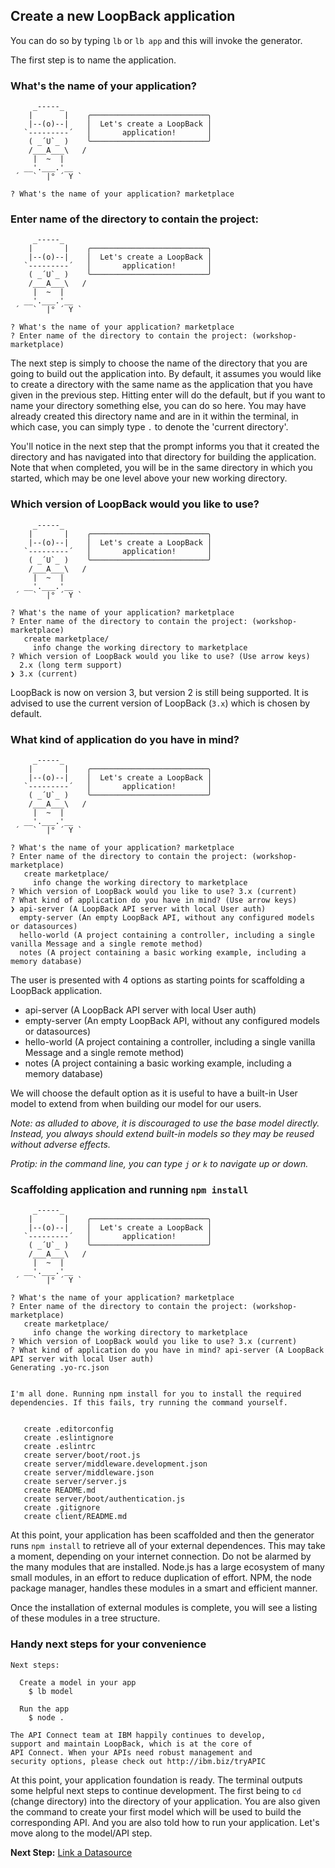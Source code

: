 ## Create a new LoopBack application

You can do so by typing `lb` or `lb app` and this will invoke the generator.

The first step is to name the application.

### What's the name of your application?
```
     _-----_
    |       |    ╭──────────────────────────╮
    |--(o)--|    │  Let's create a LoopBack │
   `---------´   │       application!       │
    ( _´U`_ )    ╰──────────────────────────╯
    /___A___\   /
     |  ~  |
   __'.___.'__
 ´   `  |° ´ Y `

? What's the name of your application? marketplace
```

### Enter name of the directory to contain the project:
```
     _-----_
    |       |    ╭──────────────────────────╮
    |--(o)--|    │  Let's create a LoopBack │
   `---------´   │       application!       │
    ( _´U`_ )    ╰──────────────────────────╯
    /___A___\   /
     |  ~  |
   __'.___.'__
 ´   `  |° ´ Y `

? What's the name of your application? marketplace
? Enter name of the directory to contain the project: (workshop-marketplace)
```

The next step is simply to choose the name of the directory that you are going to build out the application into. By default, it assumes you would like to create a directory with the same name as the application that you have given in the previous step. Hitting enter will do the default, but if you want to name your directory something else, you can do so here. You may have already created this directory name and are in it within the terminal, in which case, you can simply type `.` to denote the 'current directory'.

You'll notice in the next step that the prompt informs you that it created the directory and has navigated into that directory for building the application. Note that when completed, you will be in the same directory in which you started, which may be one level above your new working directory.

### Which version of LoopBack would you like to use?

```
     _-----_
    |       |    ╭──────────────────────────╮
    |--(o)--|    │  Let's create a LoopBack │
   `---------´   │       application!       │
    ( _´U`_ )    ╰──────────────────────────╯
    /___A___\   /
     |  ~  |
   __'.___.'__
 ´   `  |° ´ Y `

? What's the name of your application? marketplace
? Enter name of the directory to contain the project: (workshop-marketplace)
   create marketplace/
     info change the working directory to marketplace
? Which version of LoopBack would you like to use? (Use arrow keys)
  2.x (long term support)
❯ 3.x (current)
```

LoopBack is now on version 3, but version 2 is still being supported. It is advised to use the current version of LoopBack (`3.x`) which is chosen by default.

### What kind of application do you have in mind?
```
     _-----_
    |       |    ╭──────────────────────────╮
    |--(o)--|    │  Let's create a LoopBack │
   `---------´   │       application!       │
    ( _´U`_ )    ╰──────────────────────────╯
    /___A___\   /
     |  ~  |
   __'.___.'__
 ´   `  |° ´ Y `

? What's the name of your application? marketplace
? Enter name of the directory to contain the project: (workshop-marketplace)
   create marketplace/
     info change the working directory to marketplace
? Which version of LoopBack would you like to use? 3.x (current)
? What kind of application do you have in mind? (Use arrow keys)
❯ api-server (A LoopBack API server with local User auth)
  empty-server (An empty LoopBack API, without any configured models or datasources)
  hello-world (A project containing a controller, including a single vanilla Message and a single remote method)
  notes (A project containing a basic working example, including a memory database)
```

The user is presented with 4 options as starting points for scaffolding a LoopBack application.

- api-server (A LoopBack API server with local User auth)
- empty-server (An empty LoopBack API, without any configured models or datasources)
- hello-world (A project containing a controller, including a single vanilla Message and
 a single remote method)
- notes (A project containing a basic working example, including a memory database)

We will choose the default option as it is useful to have a built-in User model to extend from when building our model for our users.

_Note: as alluded to above, it is discouraged to use the base model directly. Instead, you always should extend built-in models so they may be reused without adverse effects._

_Protip: in the command line, you can type `j` or `k` to navigate up or down._

### Scaffolding application and running `npm install`
```
     _-----_
    |       |    ╭──────────────────────────╮
    |--(o)--|    │  Let's create a LoopBack │
   `---------´   │       application!       │
    ( _´U`_ )    ╰──────────────────────────╯
    /___A___\   /
     |  ~  |
   __'.___.'__
 ´   `  |° ´ Y `

? What's the name of your application? marketplace
? Enter name of the directory to contain the project: (workshop-marketplace)
   create marketplace/
     info change the working directory to marketplace
? Which version of LoopBack would you like to use? 3.x (current)
? What kind of application do you have in mind? api-server (A LoopBack API server with local User auth)
Generating .yo-rc.json


I'm all done. Running npm install for you to install the required dependencies. If this fails, try running the command yourself.


   create .editorconfig
   create .eslintignore
   create .eslintrc
   create server/boot/root.js
   create server/middleware.development.json
   create server/middleware.json
   create server/server.js
   create README.md
   create server/boot/authentication.js
   create .gitignore
   create client/README.md
```

At this point, your application has been scaffolded and then the generator runs `npm install` to retrieve all of your external dependences. This may take a moment, depending on your internet connection. Do not be alarmed by the many modules that are installed. Node.js has a large ecosystem of many small modules, in an effort to reduce duplication of effort. NPM, the node package manager, handles these modules in a smart and efficient manner.

Once the installation of external modules is complete, you will see a listing of these modules in a tree structure.

### Handy next steps for your convenience

```
Next steps:

  Create a model in your app
    $ lb model

  Run the app
    $ node .

The API Connect team at IBM happily continues to develop,
support and maintain LoopBack, which is at the core of
API Connect. When your APIs need robust management and
security options, please check out http://ibm.biz/tryAPIC
```

At this point, your application foundation is ready. The terminal outputs some helpful next steps to continue development. The first being to `cd` (change directory) into the directory of your application. You are also given the command to create your first model which will be used to build the corresponding API. And you are also told how to run your application. Let's move along to the model/API step.

**Next Step:** [Link a Datasource](01-link-datasource.md)
